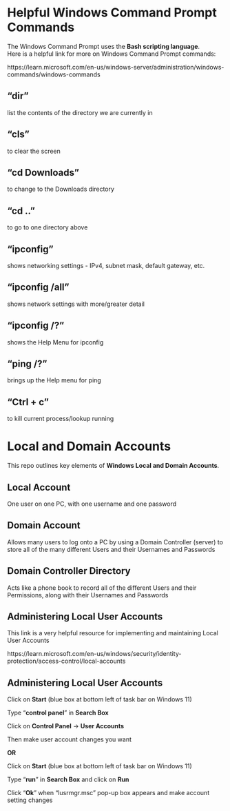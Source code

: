 <h1>Helpful Windows Command Prompt Commands</h1>
The Windows Command Prompt uses the <b>Bash scripting language</b>.<br/>
  	Here is a helpful link for more on Windows Command Prompt commands:</p>
  <p>https://learn.microsoft.com/en-us/windows-server/administration/windows-commands/windows-commands</p>
	<h2>“dir”</h2> 
  		list the contents of the directory we are currently in</h2>
	<h2>“cls”</h2>
 		to clear the screen</h2>
	<h2>“cd Downloads”</h2> 
 		to change to the Downloads directory</h2>
	<h2>“cd ..”</h2>
 		to go to one directory above</h2>
	<h2>“ipconfig”</h2> 
 		shows networking settings - IPv4, subnet mask, default gateway, etc.</h2>
	<h2>“ipconfig /all”</h2>
 		shows network settings with more/greater detail</h2>
	<h2>“ipconfig /?”</h2>
 		shows the Help Menu for ipconfig</h2>
	<h2>“ping /?”</h2>
 		brings up the Help menu for ping</h2>
	<h2>“Ctrl + c”</h2>
 		to kill current process/lookup running</h2>


<h1>Local and Domain Accounts</h1>
This repo outlines key elements of <b>Windows Local and Domain Accounts</b>.<br/>
	<h2>Local Account</h2> 
 		One user on one PC, with one username and one password</h2>
	<h2>Domain Account</h2> 
 		Allows many users to log onto a PC by using a Domain Controller (server) to store all of the many different Users and their Usernames and Passwords</h2>
	<h2>Domain Controller Directory</h2> 
 		Acts like a phone book to record all of the different Users and their Permissions, along with their Usernames and Passwords</h2>
	<h2>Administering Local User Accounts</h2>	
 		This link is a very helpful resource for implementing and maintaining Local User Accounts</h2>
   		<p>https://learn.microsoft.com/en-us/windows/security/identity-protection/access-control/local-accounts</p>
	<h2>Administering Local User Accounts</h2>
		<p>Click on <b>Start</b> (blue box at bottom left of task bar on Windows 11)</p>
		<p>Type “<b>control panel</b>” in <b>Search Box</b></p>
		<p>Click on <b>Control Panel</b> -> <b>User Accounts</b></p>
		<p>Then make user account changes you want</p>
    	<b><p>OR</b></p>
		<p>Click on <b>Start</b> (blue box at bottom left of task bar on Windows 11)</p>
		<p>Type “<b>run</b>” in <b>Search Box</b> and click on <b>Run</b></p>
		<p>Click “<b>Ok</b>” when “lusrmgr.msc” pop-up box appears and make account setting changes</p>

  


